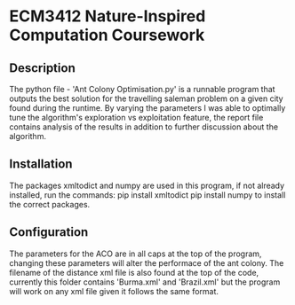 # ECM3412 Nature-Inspired Computation Coursework

## Description
The python file - 'Ant Colony Optimisation.py' is a runnable program that outputs the best solution for the travelling saleman problem on a given city found during the runtime. By varying the parameters I was able to optimally tune the algorithm's exploration vs exploitation feature, the report file contains analysis of the results in addition to further discussion about the algorithm.

## Installation

The packages xmltodict and numpy are used in this program, if not already installed, run the commands:
pip install xmltodict
pip install numpy
to install the correct packages.

## Configuration

The parameters for the ACO are in all caps at the top of the program, changing these parameters will alter the performace of the ant colony. The filename of the distance xml file is also found at the top of the code, currently this folder contains 'Burma.xml' and 'Brazil.xml' but the program will work on any xml file given it follows the same format.

